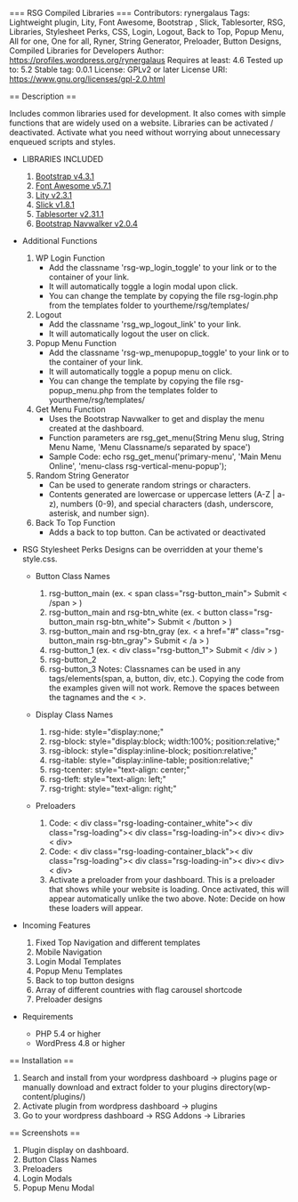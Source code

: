 === RSG Compiled Libraries ===
Contributors: rynergalaus
Tags: Lightweight plugin, Lity, Font Awesome, Bootstrap , Slick, Tablesorter, RSG, Libraries, Stylesheet Perks, CSS, Login, Logout, Back to Top, Popup Menu, All for one, One for all, Ryner, String Generator, Preloader, Button Designs, Compiled Libraries for Developers
Author: https://profiles.wordpress.org/rynergalaus
Requires at least: 4.6
Tested up to: 5.2
Stable tag: 0.0.1
License: GPLv2 or later
License URI: https://www.gnu.org/licenses/gpl-2.0.html

== Description ==

Includes common libraries used for development. It also comes with simple functions that are widely used on a website.
Libraries can be activated / deactivated. Activate what you need without worrying about unnecessary enqueued scripts and styles.


* LIBRARIES INCLUDED
	1. <a href="https://getbootstrap.com/docs/4.3/getting-started/introduction/" target="_blank">Bootstrap v4.3.1 </a>
	2. <a href="https://fontawesome.com/how-to-use/on-the-web/referencing-icons/basic-use" target="_blank">Font Awesome v5.7.1</a>
	3. <a href="https://sorgalla.com/lity/" target="_blank">Lity v2.3.1	</a>
	4. <a href="http://kenwheeler.github.io/slick/" target="_blank">Slick v1.8.1</a>
	5. <a href="https://mottie.github.io/tablesorter/docs/" target="_blank">Tablesorter v2.31.1</a>
	6. <a href="https://github.com/wp-bootstrap/wp-bootstrap-navwalker">Bootstrap Navwalker v2.0.4</a>

* Additional Functions
	1. WP Login Function 
		- Add the classname 'rsg-wp_login_toggle' to your link or to the container of your link. 
		- It will automatically toggle a login modal upon click.
		- You can change the template by copying the file rsg-login.php from the templates folder to yourtheme/rsg/templates/
	2. Logout
		- Add the classname 'rsg_wp_logout_link' to your link.
		- It will automatically logout the user on click.
	3. Popup Menu Function
		- Add the classname 'rsg-wp_menupopup_toggle' to your link or to the container of your link. 
		- It will automatically toggle a popup menu on click.
		- You can change the template by copying the file rsg-popup_menu.php from the templates folder to yourtheme/rsg/templates/ 
	4. Get Menu Function
		- Uses the Bootstrap Navwalker to get and display the menu created at the dashboard.
		- Function parameters are rsg_get_menu(String Menu slug, String Menu Name, 'Menu Classname/s separated by space')
		- Sample Code: echo rsg_get_menu('primary-menu', 'Main Menu Online', 'menu-class rsg-vertical-menu-popup');
	5. Random String Generator
		- Can be used to generate random strings or characters.
		- Contents generated are lowercase or uppercase letters (A-Z | a-z), numbers (0-9), and special characters (dash, underscore, asterisk, and number sign).
	6. Back To Top Function
		- Adds a back to top button. Can be activated or deactivated

* RSG Stylesheet Perks
	Designs can be overridden at your theme's style.css.

	- Button Class Names
		1. rsg-button_main (ex. < span class="rsg-button_main"> Submit < /span > )
		2. rsg-button_main and rsg-btn_white (ex. < button class="rsg-button_main rsg-btn_white"> Submit < /button > )
		3. rsg-button_main and rsg-btn_gray (ex. < a href="#" class="rsg-button_main rsg-btn_gray"> Submit < /a > )
		4. rsg-button_1 (ex. < div class="rsg-button_1"> Submit < /div > )
		5. rsg-button_2
		6. rsg-button_3
		Notes: 
			Classnames can be used in any tags/elements(span, a, button, div, etc.).
			Copying the code from the examples given will not work. Remove the spaces between the tagnames and the < >.

	- Display Class Names
		1. rsg-hide: 		style="display:none;"
		2. rsg-block: 		style="display:block; width:100%; position:relative;"
		3. rsg-iblock: 	style="display:inline-block; position:relative;"
		4. rsg-itable: 	style="display:inline-table; position:relative;"
		5. rsg-tcenter: 	style="text-align: center;"
		6. rsg-tleft: 		style="text-align: left;"
		7. rsg-tright: 	style="text-align: right;"

	- Preloaders
		1. Code: < div class="rsg-loading-container_white">< div class="rsg-loading">< div class="rsg-loading-in">< div>< div>< div> 
		2. Code: < div class="rsg-loading-container_black">< div class="rsg-loading">< div class="rsg-loading-in">< div>< div>< div> 
		3. Activate a preloader from your dashboard. This is a preloader that shows while your website is loading. Once activated, this will appear automatically unlike the two above.
		Note: Decide on how these loaders will appear. 

* Incoming Features
	1. Fixed Top Navigation and different templates
	2. Mobile Navigation
	3. Login Modal Templates
	4. Popup Menu Templates
	5. Back to top button designs
	6. Array of different countries with flag carousel shortcode
	7. Preloader designs

* Requirements
	- PHP 5.4 or higher
	- WordPress 4.8 or higher



== Installation ==

1. Search and install from your wordpress dashboard -> plugins page or manually download and extract folder to your plugins directory(wp-content/plugins/)
2. Activate plugin from wordpress dashboard -> plugins
3. Go to your wordpress dashboard -> RSG Addons -> Libraries

== Screenshots ==

1. Plugin display on dashboard.
2. Button Class Names
3. Preloaders
4. Login Modals
5. Popup Menu Modal
